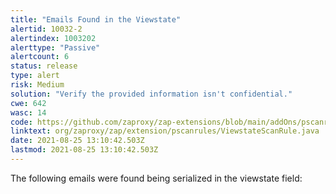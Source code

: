 ```yaml
---
title: "Emails Found in the Viewstate"
alertid: 10032-2
alertindex: 1003202
alerttype: "Passive"
alertcount: 6
status: release
type: alert
risk: Medium
solution: "Verify the provided information isn't confidential."
cwe: 642
wasc: 14
code: https://github.com/zaproxy/zap-extensions/blob/main/addOns/pscanrules/src/main/java/org/zaproxy/zap/extension/pscanrules/ViewstateScanRule.java
linktext: org/zaproxy/zap/extension/pscanrules/ViewstateScanRule.java
date: 2021-08-25 13:10:42.503Z
lastmod: 2021-08-25 13:10:42.503Z
---
```

The following emails were found being serialized in the viewstate field:
